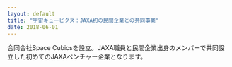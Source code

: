 ```yaml
---
layout: default
title: "宇宙キュービクス：JAXA初の民間企業との共同事業"
date: 2018-06-01
---
```


合同会社Space Cubicsを設立。JAXA職員と民間企業出身のメンバーで共同設立した初めてのJAXAベンチャー企業となります。 